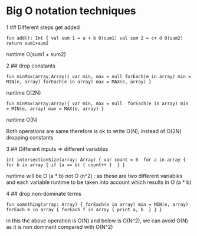 # Big O notation techniques

1 ## Different steps get added

`fun add(): Int {
   val sum 1 = a + b O(sum1)
   val sum 2 = c+ d O(sum2)
   return sum1+sum2`
   
   runtime O(sum1 + sum2)
 
2 ## drop constants

`fun minMax(array:Array){
   var min, max = null
   forEach(e in array)
    min = MIN(e, array)
   forEach(e in array)
    max = MAX(e, array)
	}`
	
  runtime O(2N)
  
  `fun minMax(array:Array){
	var min, max = null 
	forEach(e in array)
	 min = MIN(e, array)
    max = MAX(e, array)
	}`
  
  runtime O(N)
  
 Both operations are same therefore is ok to write O(N), instead of O(2N)
 dropping constants
 
 3 ## Different inputs => different variables
 
 `int intersectionSize(array: Array) {
  var count = 0 
  for a in array {
   for b in array {
     if (a == b) {
      count++
} 
}
}`

runtime will be O (a * b) not O (n^2) : as these are two different variables and each variable runtime 
to be taken into account which results in O (a * b) 

4 ## drop non-dominate terms

`fun something(array: Array) {
 forEach(e in array)
    min = MIN(e, array)	
	forEach e in array {
	  forEach f in array {
	   print a, b 
	} } }`
  
  in this the above operation is O(N) and below is O(N^2), we can avoid O(N) as it is
non dominant compared with O(N^2) 

